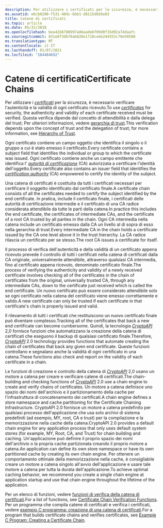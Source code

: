 ```yaml
---
description: Per utilizzare i certificati per la sicurezza, è necessario verificare l'autenticità e la validità di ogni certificato ricevuto. Questa verifica dipende dal concetto di attendibilità e dalla delega del \[ Software Development Kit (SDK) della piattaforma di attendibilità \] .
ms.assetid: e6cb0280-f531-40dc-bbb1-d8115d026e03
title: Catene di certificati
ms.topic: article
ms.date: 05/31/2018
ms.openlocfilehash: bea42b6788997a86aade6f89d0f35d92a74daafc
ms.sourcegitcommit: 831e8f3db78ab820e1710cede244553c70e50500
ms.translationtype: MT
ms.contentlocale: it-IT
ms.lasthandoff: 01/07/2021
ms.locfileid: "104484692"
---
```

# <a name="certificate-chains"></a><span data-ttu-id="a5315-104">Catene di certificati</span><span class="sxs-lookup"><span data-stu-id="a5315-104">Certificate Chains</span></span>

<span data-ttu-id="a5315-105">Per utilizzare i [*certificati*](../secgloss/c-gly.md) per la sicurezza, è necessario verificare l'autenticità e la validità di ogni certificato ricevuto.</span><span class="sxs-lookup"><span data-stu-id="a5315-105">To use [*certificates*](../secgloss/c-gly.md) for security, the authenticity and validity of each certificate received must be verified.</span></span> <span data-ttu-id="a5315-106">Questa verifica dipende dal concetto di attendibilità e dalla delega del trust; Per ulteriori informazioni, vedere [gerarchia di trust](hierarchy-of-trust.md).</span><span class="sxs-lookup"><span data-stu-id="a5315-106">This verification depends upon the concept of trust and the delegation of trust; for more information, see [Hierarchy of Trust](hierarchy-of-trust.md).</span></span>

<span data-ttu-id="a5315-107">Ogni certificato contiene un campo oggetto che identifica il singolo o il gruppo a cui è stato emesso il certificato.</span><span class="sxs-lookup"><span data-stu-id="a5315-107">Every certificate contains a subject field that identifies the individual or group to which the certificate was issued.</span></span> <span data-ttu-id="a5315-108">Ogni certificato contiene anche un campo emittente che identifica l' [*autorità di certificazione*](../secgloss/c-gly.md) (CA) autorizzata a certificare l'identità dell'oggetto.</span><span class="sxs-lookup"><span data-stu-id="a5315-108">Every certificate also contains an issuer field that identifies the [*certification authority*](../secgloss/c-gly.md) (CA) empowered to certify the identity of the subject.</span></span>

<span data-ttu-id="a5315-109">Una catena di certificati è costituita da tutti i certificati necessari per certificare il soggetto identificato dal certificato finale.</span><span class="sxs-lookup"><span data-stu-id="a5315-109">A certificate chain consists of all the certificates needed to certify the subject identified by the end certificate.</span></span> <span data-ttu-id="a5315-110">In pratica, include il certificato finale, i certificati delle autorità di certificazione intermedie e il certificato di una CA radice considerata attendibile da tutte le parti della catena.</span><span class="sxs-lookup"><span data-stu-id="a5315-110">In practice this includes the end certificate, the certificates of intermediate CAs, and the certificate of a root CA trusted by all parties in the chain.</span></span> <span data-ttu-id="a5315-111">Ogni CA intermedia nella catena include un certificato emesso dalla CA un livello al di sopra di esso nella gerarchia di trust.</span><span class="sxs-lookup"><span data-stu-id="a5315-111">Every intermediate CA in the chain holds a certificate issued by the CA one level above it in the trust hierarchy.</span></span> <span data-ttu-id="a5315-112">La CA radice rilascia un certificato per se stesso.</span><span class="sxs-lookup"><span data-stu-id="a5315-112">The root CA issues a certificate for itself.</span></span>

<span data-ttu-id="a5315-113">Il processo di verifica dell'autenticità e della validità di un certificato appena ricevuto prevede il controllo di tutti i certificati nella catena di certificati dalla CA originale, universalmente attendibile, attraverso qualsiasi CA intermedia, fino al certificato appena ricevuto, denominato certificato finale.</span><span class="sxs-lookup"><span data-stu-id="a5315-113">The process of verifying the authenticity and validity of a newly received certificate involves checking all of the certificates in the chain of certificates from the original, universally trusted CA, through any intermediate CAs, down to the certificate just received which is called the end certificate.</span></span> <span data-ttu-id="a5315-114">Un nuovo certificato può essere considerato attendibile solo se ogni certificato nella catena del certificato viene emesso correttamente e valido.</span><span class="sxs-lookup"><span data-stu-id="a5315-114">A new certificate can only be trusted if each certificate in that certificate's chain is properly issued and valid.</span></span>

<span data-ttu-id="a5315-115">Il rilevamento di tutti i certificati che restituiscono un nuovo certificato finale può diventare complesso.</span><span class="sxs-lookup"><span data-stu-id="a5315-115">Tracking all of the certificates that back a new end certificate can become cumbersome.</span></span> <span data-ttu-id="a5315-116">Quindi, la tecnologia [*CryptoAPI*](../secgloss/c-gly.md) 2,0 fornisce funzioni che automatizzano la creazione della catena di certificati che eseguono il backup di qualsiasi certificato finale.</span><span class="sxs-lookup"><span data-stu-id="a5315-116">Therefore, [*CryptoAPI*](../secgloss/c-gly.md) 2.0 technology provides functions that automate creating the chain of certificates that back any given end certificate.</span></span> <span data-ttu-id="a5315-117">Queste funzioni controllano e segnalano anche la validità di ogni certificato in una catena.</span><span class="sxs-lookup"><span data-stu-id="a5315-117">These functions also check and report on the validity of each certificate in a chain.</span></span>

<span data-ttu-id="a5315-118">Le funzioni di creazione e controllo della catena di [*CryptoAPI*](../secgloss/c-gly.md) 2,0 usano un motore a catena per creare e verificare catene di certificati.</span><span class="sxs-lookup"><span data-stu-id="a5315-118">The chain-building and checking functions of [*CryptoAPI*](../secgloss/c-gly.md) 2.0 use a chain engine to create and verify chains of certificates.</span></span> <span data-ttu-id="a5315-119">Un motore a catena definisce uno spazio dei nomi dell'archivio e il partizionamento della cache per l'infrastruttura di concatenamento dei certificati.</span><span class="sxs-lookup"><span data-stu-id="a5315-119">A chain engine defines a store namespace and cache partitioning for the Certificate Chaining Infrastructure.</span></span> <span data-ttu-id="a5315-120">CryptoAPI 2.0 fornisce un motore a catena predefinito per qualsiasi processo dell'applicazione che usa solo archivi di sistema predefiniti (ad esempio, MY, root, CA e trust) per la compilazione e la memorizzazione nella cache della catena.</span><span class="sxs-lookup"><span data-stu-id="a5315-120">CryptoAPI 2.0 provides a default chain engine for any application process that only uses default system stores (for example, MY, Root, CA, and Trust) for chain building and caching.</span></span> <span data-ttu-id="a5315-121">Un'applicazione può definire il proprio spazio dei nomi dell'archivio o la propria cache partizionata creando il proprio motore a catena.</span><span class="sxs-lookup"><span data-stu-id="a5315-121">An application can define its own store namespace or have its own partitioned cache by creating its own chain engine.</span></span> <span data-ttu-id="a5315-122">Per ottenere un comportamento ottimale della memorizzazione nella cache, è consigliabile creare un motore a catena singolo all'avvio dell'applicazione e usare tale motore a catena per tutta la durata dell'applicazione.</span><span class="sxs-lookup"><span data-stu-id="a5315-122">To achieve optimal caching behavior, we recommend you create a single chain engine at application startup and use that chain engine throughout the lifetime of the application.</span></span>

<span data-ttu-id="a5315-123">Per un elenco di funzioni, vedere [funzioni di verifica della catena di certificati](cryptography-functions.md).</span><span class="sxs-lookup"><span data-stu-id="a5315-123">For a list of functions, see [Certificate Chain Verification Functions](cryptography-functions.md).</span></span> <span data-ttu-id="a5315-124">Per un programma che compila catene di certificati e verifica i certificati, vedere [esempio C programma: creazione di una catena di certificati](example-c-program-creating-a-certificate-chain.md).</span><span class="sxs-lookup"><span data-stu-id="a5315-124">For a program that builds certificate chains and verifies certificates, see [Example C Program: Creating a Certificate Chain](example-c-program-creating-a-certificate-chain.md).</span></span>

 

 
